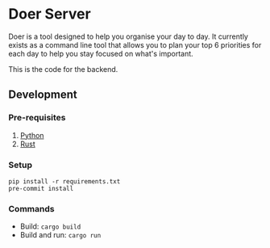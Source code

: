 # Doer Server

Doer is a tool designed to help you organise your day to day. It currently exists as a command line tool that allows you
to plan your top 6 priorities for each day to help you stay focused on what's important.

This is the code for the backend.

## Development

### Pre-requisites

1. [Python](https://www.python.org/downloads/)
2. [Rust](https://www.rust-lang.org/tools/install)

### Setup

```commandline
pip install -r requirements.txt
pre-commit install
```

### Commands

- Build: `cargo build`
- Build and run: `cargo run`
